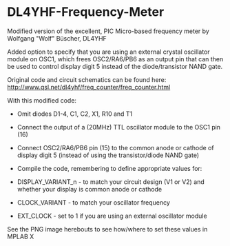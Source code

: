 # DL4YHF-Frequency-Meter

Modified version of the excellent, PIC Micro-based frequency meter by Wolfgang "Wolf" Büscher, DL4YHF

Added option to specify that you are using an external crystal oscillator module on OSC1, which frees OSC2/RA6/PB6 as an output pin that can then be used to control display digit 5 instead of the diode/transistor NAND gate.    

Original code and circuit schematics can be found here: http://www.qsl.net/dl4yhf/freq_counter/freq_counter.html

With this modified code: 

* Omit diodes D1-4, C1, C2, X1, R10 and T1

* Connect the output of a (20MHz) TTL oscillator module to the OSC1 pin (16)

* Connect OSC2/RA6/PB6 pin (15) to the common anode or cathode of display digit 5 (instead of using the transistor/diode NAND gate)

* Compile the code, remembering to define appropriate values for:

 - DISPLAY_VARIANT_n - to match your circuit design (V1 or V2) and whether your display is common anode or cathode
  
 - CLOCK_VARIANT - to match your oscillator frequency
  
 - EXT_CLOCK - set to 1 if you are using an external oscillator module

See the PNG image herebouts to see how/where to set these values in MPLAB X
  
